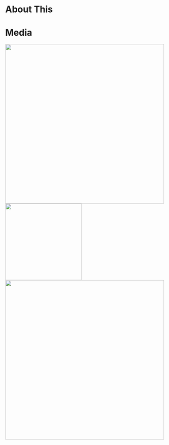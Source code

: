 # About This

# Media

<div style={display: 'in-line'}>
<img src="https://user-images.githubusercontent.com/76229106/135133955-a92207a7-95a7-432f-b867-fb67432ee86e.jpg" width=500px/>
<img src="https://user-images.githubusercontent.com/76229106/135133976-658df022-fc12-4405-8d41-2d44d4d9eb08.jpg" width=240px/>
<img src="https://user-images.githubusercontent.com/76229106/135303146-23e882ca-066f-4b23-803e-9edcc2e5bec0.jpg" width=500px/>
</div?

